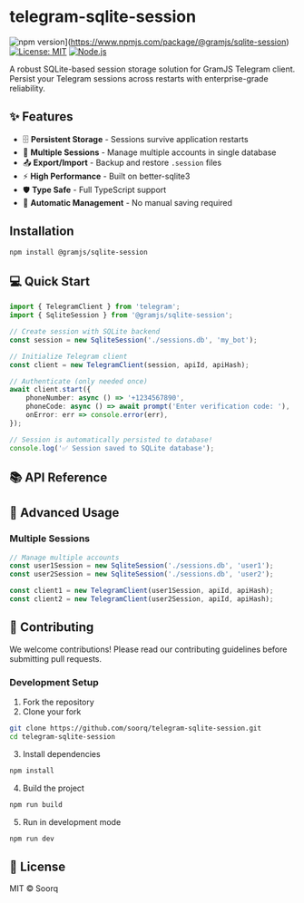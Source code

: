# telegram-sqlite-session

![npm version](https://img.shields.io/npm/v/@gramjs/sqlite-session.svg)](https://www.npmjs.com/package/@gramjs/sqlite-session)
[![License: MIT](https://img.shields.io/badge/License-MIT-yellow.svg)](https://opensource.org/licenses/MIT)
[![Node.js](https://img.shields.io/badge/Node.js-≥16-green.svg)](https://nodejs.org/)

A robust SQLite-based session storage solution for GramJS Telegram client. Persist your Telegram sessions across restarts with enterprise-grade reliability.

## ✨ Features

-   🗄️ **Persistent Storage** - Sessions survive application restarts
-   🔄 **Multiple Sessions** - Manage multiple accounts in single database
-   📤 **Export/Import** - Backup and restore `.session` files
-   ⚡ **High Performance** - Built on better-sqlite3
-   🛡️ **Type Safe** - Full TypeScript support
-   🔧 **Automatic Management** - No manual saving required

## Installation

```bash
npm install @gramjs/sqlite-session
```

## 💻 Quick Start

```typescript
import { TelegramClient } from 'telegram';
import { SqliteSession } from '@gramjs/sqlite-session';

// Create session with SQLite backend
const session = new SqliteSession('./sessions.db', 'my_bot');

// Initialize Telegram client
const client = new TelegramClient(session, apiId, apiHash);

// Authenticate (only needed once)
await client.start({
	phoneNumber: async () => '+1234567890',
	phoneCode: async () => await prompt('Enter verification code: '),
	onError: err => console.error(err),
});

// Session is automatically persisted to database!
console.log('✅ Session saved to SQLite database');
```

## 📚 API Reference

## 🎯 Advanced Usage

### Multiple Sessions

```typescript
// Manage multiple accounts
const user1Session = new SqliteSession('./sessions.db', 'user1');
const user2Session = new SqliteSession('./sessions.db', 'user2');

const client1 = new TelegramClient(user1Session, apiId, apiHash);
const client2 = new TelegramClient(user2Session, apiId, apiHash);
```

## 🤝 Contributing

We welcome contributions! Please read our contributing guidelines before submitting pull requests.

### Development Setup

1. Fork the repository
2. Clone your fork

```bash
git clone https://github.com/soorq/telegram-sqlite-session.git
cd telegram-sqlite-session
```

3. Install dependencies

```bash
npm install
```

4. Build the project

```bash
npm run build
```

5. Run in development mode

```bash
npm run dev
```

## 📄 License
MIT © Soorq
